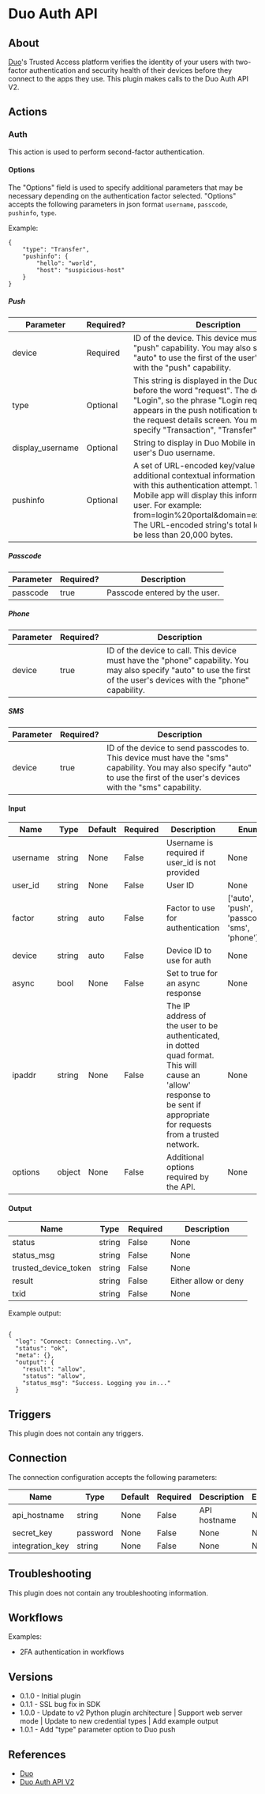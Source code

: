 
# Duo Auth API

## About

[Duo](https://duo.com/)'s Trusted Access platform verifies the identity of your users with two-factor authentication and
security health of their devices before they connect to the apps they use. This plugin makes calls to the Duo Auth API V2.

## Actions

### Auth

This action is used to perform second-factor authentication.

#### Options

The "Options" field is used to specify additional parameters that may be necessary depending on the authentication factor selected. "Options" accepts the following parameters in json format `username`, `passcode`, `pushinfo`, `type`.

Example:
```
{
    "type": "Transfer",
    "pushinfo": {
        "hello": "world",
        "host": "suspicious-host"
    }
}
```


##### Push
|Parameter|Required?|Description|
|---------|---------|-----------|
|device|Required|ID of the device. This device must have the "push" capability. You may also specify "auto" to use the first of the user's devices with the "push" capability.|
|type|Optional|This string is displayed in the Duo Mobile app before the word "request". The default is "Login", so the phrase "Login request" appears in the push notification text and on the request details screen. You may want to specify "Transaction", "Transfer", etc.|
|display_username|Optional|String to display in Duo Mobile in place of the user's Duo username.|
|pushinfo|Optional|A set of URL-encoded key/value pairs with additional contextual information associated with this authentication attempt. The Duo Mobile app will display this information to the user. For example: from=login%20portal&domain=example.com. The URL-encoded string's total length must be less than 20,000 bytes.|

##### Passcode
|Parameter|Required?|Description|
|---------|---------|-----------|
|passcode|true|Passcode entered by the user.|

##### Phone
|Parameter|Required?|Description|
|---------|---------|-----------|
|device|true|ID of the device to call. This device must have the "phone" capability. You may also specify "auto" to use the first of the user's devices with the "phone" capability.|

##### SMS
|Parameter|Required?|Description|
|---------|---------|-----------|
|device|true|ID of the device to send passcodes to. This device must have the "sms" capability. You may also specify "auto" to use the first of the user's devices with the "sms" capability.|

#### Input

|Name|Type|Default|Required|Description|Enum|
|----|----|-------|--------|-----------|----|
|username|string|None|False|Username is required if user_id is not provided|None|
|user_id|string|None|False|User ID|None|
|factor|string|auto|False|Factor to use for authentication|['auto', 'push', 'passcode', 'sms', 'phone']|
|device|string|auto|False|Device ID to use for auth|None|
|async|bool|None|False|Set to true for an async response|None|
|ipaddr|string|None|False|The IP address of the user to be authenticated, in dotted quad format. This will cause an 'allow' response to be sent if appropriate for requests from a trusted network.|None|
|options|object|None|False|Additional options required by the API.|None|

#### Output

|Name|Type|Required|Description|
|----|----|--------|-----------|
|status|string|False|None|
|status_msg|string|False|None|
|trusted_device_token|string|False|None|
|result|string|False|Either allow or deny|
|txid|string|False|None|

Example output:

```

{
  "log": "Connect: Connecting..\n",
  "status": "ok",
  "meta": {},
  "output": {
    "result": "allow",
    "status": "allow",
    "status_msg": "Success. Logging you in..."
  }

```

## Triggers

This plugin does not contain any triggers.

## Connection

The connection configuration accepts the following parameters:

|Name|Type|Default|Required|Description|Enum|
|----|----|-------|--------|-----------|----|
|api_hostname|string|None|False|API hostname|None|
|secret_key|password|None|False|None|None|
|integration_key|string|None|False|None|None|

## Troubleshooting

This plugin does not contain any troubleshooting information.

## Workflows

Examples:

* 2FA authentication in workflows

## Versions

* 0.1.0 - Initial plugin
* 0.1.1 - SSL bug fix in SDK
* 1.0.0 - Update to v2 Python plugin architecture | Support web server mode | Update to new credential types | Add example output
* 1.0.1 - Add "type" parameter option to Duo push

## References

* [Duo](https://duo.com/)
* [Duo Auth API V2](https://duo.com/docs/authapi)
